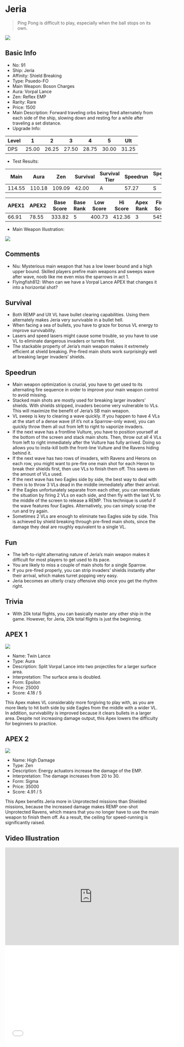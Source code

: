 # Jeria

> Ping Pong is difficult to play, especially when the ball stops on its own.

<img src="/ships/ship_91.png" style={{zoom:1}}/>

## Basic Info

- No: 91
- Ship: Jeria
- Affinity: Shield Breaking
- Type: Psuedo-FO
- Main Weapon: Boson Charges
- Aura: Vorpal Lance
- Zen: Reflex EMP
- Rarity: Rare
- Price: 1500
- Main Description: Forward traveling orbs being fired alternately from each side of the ship, slowing down and resting for a while after traveling a set distance.
- Upgrade Info: 

| Level | 1 | 2 | 3 | 4 | 5 | Ult |
|--|--|--|--|--|--|--|
| DPS | 25.00 | 26.25 | 27.50 | 28.75 | 30.00 | 31.25 |

- Test Results: 

| Main | Aura | Zen | Survival | Survival Tier | Speedrun | Speedrun Tier | Fun | Fun Tier |
|--|--|--|--|--|--|--|--|--|
| 114.55 | 110.18 | 109.09 | 42.00 | A | 57.27 | S | 33.82 | B+ |

| APEX1 | APEX2 | Base Score | Base Rank | Low Score | Hi Score | Apex Rank | Final Score | FinalRank |
|--|--|--|--|--|--|--|--|--|
| 66.91 | 78.55 | 333.82 | 5 | 400.73 | 412.36 | 3 | 545.45 | 3 |

- Main Weapon Illustration:

<img src="/illustration/main_91.gif" style={{zoom:1}}/>

## Comments

- Niu: Mysterious main weapon that has a low lower bound and a high upper bound. Skilled players prefire main weapons and sweeps wave after wave, noob like me even miss the sparrows in act 1.
- Flyingfish812: When can we have a Vorpal Lance APEX that changes it into a horizontal shot?

## Survival

- Both REMP and Ult VL have bullet clearing capabilities. Using them alternately makes Jeria very survivable in a bullet hell.
- When facing a sea of bullets, you have to graze for bonus VL energy to improve survivability.
- Lasers and speed lasers might cause some trouble, so you have to use VL to eliminate dangerous invaders or turrets first.
- The stackable property of Jeria’s main weapon makes it extremely efficient at shield breaking. Pre-fired main shots work surprisingly well at breaking larger invaders’ shields.

## Speedrun

- Main weapon optimization is crucial, you have to get used to its alternating fire sequence in order to improve your main weapon control to avoid missing. 
- Stacked main shots are mostly used for breaking larger invaders’ shields. With shields stripped, invaders become very vulnerable to VLs. This will maximize the benefit of Jeria’s SB main weapon.
- VL sweep is key to clearing a wave quickly. If you happen to have 4 VLs at the start of a dense wave (if it’s not a Sparrow-only wave), you can quickly throw them all out from left to right to vaporize invaders.
- If the next wave has a frontline Vulture, you have to position yourself at the bottom of the screen and stack main shots. Then, throw out all 4 VLs from left to right immediately after the Vulture has fully arrived. Doing so allows you to insta-kill both the front-line Vulture and the Ravens hiding behind it.
- If the next wave has two rows of invaders, with Ravens and Herons on each row, you might want to pre-fire one main shot for each Heron to break their shields first, then use VLs to finish them off. This saves on the amount of VLs used.
- If the next wave has two Eagles side by side, the best way to deal with them is to throw 3 VLs dead in the middle immediately after their arrival.
- If the Eagles unfortunately separate from each other, you can remediate the situation by firing 2 VLs on each side, and then fly with the last VL to the middle of the screen to release a REMP. This technique is useful if the wave features four Eagles. Alternatively, you can simply scrap the run and try again. 
- Sometimes 2 VLs are enough to eliminate two Eagles side by side. This is achieved by shield breaking through pre-fired main shots, since the damage they deal are roughly equivalent to a single VL.

## Fun

- The left-to-right alternating nature of Jeria’s main weapon makes it difficult for most players to get used to its pace.
- You are likely to miss a couple of main shots for a single Sparrow.
- If you pre-fired properly, you can strip invaders’ shields instantly after their arrival, which makes turret popping very easy.
- Jeria becomes an utterly crazy offensive ship once you get the rhythm right.

## Trivia

- With 20k total flights, you can basically master any other ship in the game. However, for Jeria, 20k total flights is just the beginning.

## APEX 1

<img src="/ships/ship_91_apex_1.png" style={{zoom:1}}/>

- Name: Twin Lance
- Type: Aura
- Description: Split Vorpal Lance into two projectiles for a larger surface area.
- Interpretation: The surface area is doubled.
- Form: Epsilon
- Price: 25000
- Score: 4.18 / 5

This Apex makes VL considerably more forgiving to play with, as you are more likely to hit both side by side Eagles from the middle with a wider VL. In addition, survivability is improved because it clears bullets in a larger area. Despite not increasing damage output, this Apex lowers the difficulty for beginners to practice.

## APEX 2

<img src="/ships/ship_91_apex_2.png" style={{zoom:1}}/>

- Name: High Damage
- Type: Zen
- Description: Energy actuators increase the damage of the EMP.
- Interpretation: The damage increases from 20 to 30.
- Form: Sigma
- Price: 35000
- Score: 4.91 / 5

This Apex benefits Jeria more in Unprotected missions than Shielded missions, because the increased damage makes REMP one-shot Unprotected Ravens, which means that you no longer have to use the main weapon to finish them off. As a result, the ceiling for speed-running is significantly raised.

## Video Illustration

<iframe width="560" height="315" src="https://www.youtube.com/embed/Zbrp1Pi0PdA?si=cbPFA5UBm5FZAiWd" title="YouTube video player" frameborder="0" allow="accelerometer; autoplay; clipboard-write; encrypted-media; gyroscope; picture-in-picture; web-share" referrerpolicy="strict-origin-when-cross-origin" allowfullscreen></iframe>

<br/>

<iframe width="560" height="315" src="//player.bilibili.com/player.html?aid=579427207&bvid=BV1p64y157YP&cid=1358916721&p=1&autoplay=false" scrolling="no" border="0" frameborder="no" allow="accelerometer; autoplay; clipboard-write; encrypted-media; gyroscope; picture-in-picture; web-share" framespacing="0" allowfullscreen="true"> </iframe>